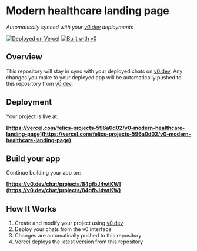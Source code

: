 # Modern healthcare landing page

*Automatically synced with your [v0.dev](https://v0.dev) deployments*

[![Deployed on Vercel](https://img.shields.io/badge/Deployed%20on-Vercel-black?style=for-the-badge&logo=vercel)](https://vercel.com/felics-projects-596a0d02/v0-modern-healthcare-landing-page)
[![Built with v0](https://img.shields.io/badge/Built%20with-v0.dev-black?style=for-the-badge)](https://v0.dev/chat/projects/84gfbJ4wtKW)

## Overview

This repository will stay in sync with your deployed chats on [v0.dev](https://v0.dev).
Any changes you make to your deployed app will be automatically pushed to this repository from [v0.dev](https://v0.dev).

## Deployment

Your project is live at:

**[https://vercel.com/felics-projects-596a0d02/v0-modern-healthcare-landing-page](https://vercel.com/felics-projects-596a0d02/v0-modern-healthcare-landing-page)**

## Build your app

Continue building your app on:

**[https://v0.dev/chat/projects/84gfbJ4wtKW](https://v0.dev/chat/projects/84gfbJ4wtKW)**

## How It Works

1. Create and modify your project using [v0.dev](https://v0.dev)
2. Deploy your chats from the v0 interface
3. Changes are automatically pushed to this repository
4. Vercel deploys the latest version from this repository
